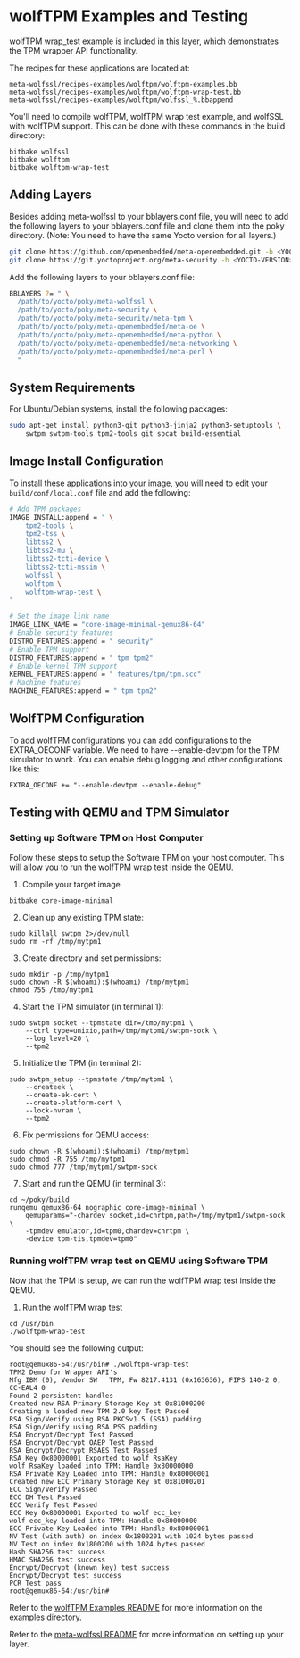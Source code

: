 wolfTPM Examples and Testing
============================

wolfTPM wrap_test example is included in this layer, which demonstrates
the TPM wrapper API functionality.

The recipes for these applications are located at:
```
meta-wolfssl/recipes-examples/wolftpm/wolftpm-examples.bb
meta-wolfssl/recipes-examples/wolftpm/wolftpm-wrap-test.bb
meta-wolfssl/recipes-examples/wolftpm/wolfssl_%.bbappend
```

You'll need to compile wolfTPM, wolfTPM wrap test example, and wolfSSL with
wolfTPM support. This can be done with these commands in the build directory:
```
bitbake wolfssl
bitbake wolftpm
bitbake wolftpm-wrap-test
```

Adding Layers
-------------

Besides adding meta-wolfssl to your bblayers.conf file, you will need to
add the following layers to your bblayers.conf file and clone
them into the poky directory. (Note: You need to have the same Yocto version
for all layers.)

```bash
git clone https://github.com/openembedded/meta-openembedded.git -b <YOCTO-VERSION>
git clone https://git.yoctoproject.org/meta-security -b <YOCTO-VERSION>
```

Add the following layers to your bblayers.conf file:
```bash
BBLAYERS ?= " \
  /path/to/yocto/poky/meta-wolfssl \
  /path/to/yocto/poky/meta-security \
  /path/to/yocto/poky/meta-security/meta-tpm \
  /path/to/yocto/poky/meta-openembedded/meta-oe \
  /path/to/yocto/poky/meta-openembedded/meta-python \
  /path/to/yocto/poky/meta-openembedded/meta-networking \
  /path/to/yocto/poky/meta-openembedded/meta-perl \
  "
```

System Requirements
-------------------

For Ubuntu/Debian systems, install the following packages:
```bash
sudo apt-get install python3-git python3-jinja2 python3-setuptools \
    swtpm swtpm-tools tpm2-tools git socat build-essential
```

Image Install Configuration
---------------------------

To install these applications into your image, you will need to edit your
`build/conf/local.conf` file and add the following:

```bash
# Add TPM packages
IMAGE_INSTALL:append = " \
    tpm2-tools \
    tpm2-tss \
    libtss2 \
    libtss2-mu \
    libtss2-tcti-device \
    libtss2-tcti-mssim \
    wolfssl \
    wolftpm \
    wolftpm-wrap-test \
"

# Set the image link name
IMAGE_LINK_NAME = "core-image-minimal-qemux86-64"
# Enable security features
DISTRO_FEATURES:append = " security"
# Enable TPM support
DISTRO_FEATURES:append = " tpm tpm2"
# Enable kernel TPM support
KERNEL_FEATURES:append = " features/tpm/tpm.scc"
# Machine features
MACHINE_FEATURES:append = " tpm tpm2"
```

WolfTPM Configuration
---------------------

To add wolfTPM configurations you can add configurations to the
EXTRA_OECONF variable. We need to have --enable-devtpm for the TPM
simulator to work. You can enable debug logging and other configurations
like this:
```
EXTRA_OECONF += "--enable-devtpm --enable-debug"
```

Testing with QEMU and TPM Simulator
-----------------------------------

### Setting up Software TPM on Host Computer

Follow these steps to setup the Software TPM on your host computer. This
will allow you to run the wolfTPM wrap test inside the QEMU.

1. Compile your target image
```
bitbake core-image-minimal
```

2. Clean up any existing TPM state:
```
sudo killall swtpm 2>/dev/null
sudo rm -rf /tmp/mytpm1
```

3. Create directory and set permissions:
```
sudo mkdir -p /tmp/mytpm1
sudo chown -R $(whoami):$(whoami) /tmp/mytpm1
chmod 755 /tmp/mytpm1
```

4. Start the TPM simulator (in terminal 1):
```
sudo swtpm socket --tpmstate dir=/tmp/mytpm1 \
    --ctrl type=unixio,path=/tmp/mytpm1/swtpm-sock \
    --log level=20 \
    --tpm2
```

5. Initialize the TPM (in terminal 2):
```
sudo swtpm_setup --tpmstate /tmp/mytpm1 \
    --createek \
    --create-ek-cert \
    --create-platform-cert \
    --lock-nvram \
    --tpm2
```

6. Fix permissions for QEMU access:
```
sudo chown -R $(whoami):$(whoami) /tmp/mytpm1
sudo chmod -R 755 /tmp/mytpm1
sudo chmod 777 /tmp/mytpm1/swtpm-sock
```

7. Start and run the QEMU (in terminal 3):
```
cd ~/poky/build
runqemu qemux86-64 nographic core-image-minimal \
    qemuparams="-chardev socket,id=chrtpm,path=/tmp/mytpm1/swtpm-sock \
    -tpmdev emulator,id=tpm0,chardev=chrtpm \
    -device tpm-tis,tpmdev=tpm0"
```

### Running wolfTPM wrap test on QEMU using Software TPM

Now that the TPM is setup, we can run the wolfTPM wrap test inside the QEMU.

1. Run the wolfTPM wrap test
```
cd /usr/bin
./wolftpm-wrap-test
```

You should see the following output:
```
root@qemux86-64:/usr/bin# ./wolftpm-wrap-test
TPM2 Demo for Wrapper API's
Mfg IBM (0), Vendor SW   TPM, Fw 8217.4131 (0x163636), FIPS 140-2 0, CC-EAL4 0
Found 2 persistent handles
Created new RSA Primary Storage Key at 0x81000200
Creating a loaded new TPM 2.0 key Test Passed
RSA Sign/Verify using RSA PKCSv1.5 (SSA) padding
RSA Sign/Verify using RSA PSS padding
RSA Encrypt/Decrypt Test Passed
RSA Encrypt/Decrypt OAEP Test Passed
RSA Encrypt/Decrypt RSAES Test Passed
RSA Key 0x80000001 Exported to wolf RsaKey
wolf RsaKey loaded into TPM: Handle 0x80000000
RSA Private Key Loaded into TPM: Handle 0x80000001
Created new ECC Primary Storage Key at 0x81000201
ECC Sign/Verify Passed
ECC DH Test Passed
ECC Verify Test Passed
ECC Key 0x80000001 Exported to wolf ecc_key
wolf ecc_key loaded into TPM: Handle 0x80000000
ECC Private Key Loaded into TPM: Handle 0x80000001
NV Test (with auth) on index 0x1800201 with 1024 bytes passed
NV Test on index 0x1800200 with 1024 bytes passed
Hash SHA256 test success
HMAC SHA256 test success
Encrypt/Decrypt (known key) test success
Encrypt/Decrypt test success
PCR Test pass
root@qemux86-64:/usr/bin#
```

Refer to the [wolfTPM Examples README](https://github.com/wolfSSL/wolfTPM/blob/master/examples/README.md) for more information on the examples directory.

Refer to the [meta-wolfssl README](https://github.com/wolfSSL/meta-wolfssl/blob/master/README.md) for more information on setting up your layer.

